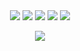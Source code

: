 <div align="center">
  <div>
    <img src="https://img.shields.io/badge/-HTML-090909?style=for-the-badge&logo=HTML5&logoColor=E34F26">
    <img src="https://img.shields.io/badge/-CSS-090909?style=for-the-badge&logo=css3&logoColor=1572B6">
    <img src="https://img.shields.io/badge/JavaScript-090909?style=for-the-badge&logo=javascript&logoColor=F7DF1E">
    <img src="https://img.shields.io/badge/PHP-090909?style=for-the-badge&logo=php&logoColor=61DAFB">
    <img src="https://img.shields.io/badge/Laravel-090909?style=for-the-badge&logo=laravel&logoColor=FF3E00">
  </div>
</p>

<p align="center">
  <img src="https://github-readme-stats.vercel.app/api?username=behindthep&theme=github_dark&show_icons=true&hide_border=true&count_private=true&locale=ru">
</p>
